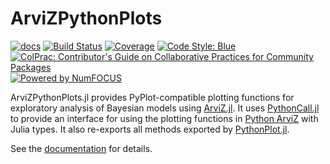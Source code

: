 # ArviZPythonPlots

[![docs](https://img.shields.io/badge/docs-ArviZ-blue.svg)](https://julia.arviz.org/ArviZPythonPlots)
[![Build Status](https://github.com/arviz-devs/ArviZPythonPlots.jl/actions/workflows/CI.yml/badge.svg?branch=main)](https://github.com/arviz-devs/ArviZPythonPlots.jl/actions/workflows/CI.yml?query=branch%3Amain)
[![Coverage](https://codecov.io/gh/arviz-devs/ArviZPythonPlots.jl/branch/main/graph/badge.svg)](https://codecov.io/gh/arviz-devs/ArviZPythonPlots.jl)
[![Code Style: Blue](https://img.shields.io/badge/code%20style-blue-4495d1.svg)](https://github.com/invenia/BlueStyle)
[![ColPrac: Contributor's Guide on Collaborative Practices for Community Packages](https://img.shields.io/badge/ColPrac-Contributor's%20Guide-blueviolet)](https://github.com/SciML/ColPrac)
[![Powered by NumFOCUS](https://img.shields.io/badge/powered%20by-NumFOCUS-orange.svg?style=flat&colorA=E1523D&colorB=007D8A)](https://numfocus.org)

ArviZPythonPlots.jl provides PyPlot-compatible plotting functions for exploratory analysis of Bayesian models using [ArviZ.jl](https://julia.arviz.org/).
It uses [PythonCall.jl](https://github.com/cjdoris/PythonCall.jl) to provide an interface for using the plotting functions in [Python ArviZ](https://python.arviz.org/) with Julia types.
It also re-exports all methods exported by [PythonPlot.jl](https://github.com/JuliaPy/PythonPlot.jl).

See the [documentation](https://julia.arviz.org/ArviZPythonPlots) for details.
